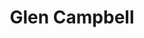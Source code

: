 ---
title: "Glen Campbell"
summary: "Glen Travis Campbell was an American country singer, guitarist, songwriter, and actor. He was best known for a series of hit songs in the 1960s and 1970s, and for hosting The Glen Campbell Goodtime Hour on CBS television from 1969 until 1972. He released 64 albums in a career that spanned five decades, selling over 45 million records worldwide, including twelve gold albums, four platinum albums, and one double-platinum album.
Born in Delight, Arkansas, Campbell began his professional career as a studio musician in Los Angeles, spending several years playing with the group of instrumentalists later known as \"The Wrecking Crew\". After becoming a solo artist, he placed a total of 80 different songs on either the Billboard Country Chart, Billboard Hot 100, or Adult Contemporary Chart, of which 29 made the top 10 and of which nine reached number one on at least one of those charts. Among Campbell's hits are \"Universal Soldier\", his first hit from 1965, along with \"Gentle on My Mind\" , \"By the Time I Get to Phoenix\" , \"Dreams of the Everyday Housewife\" , \"Wichita Lineman\" , \"Galveston\" , \"Rhinestone Cowboy\" , and \"Southern Nights\" .In 1967, Campbell won four Grammys in the country and pop categories. For \"Gentle on My Mind\", he received two awards in country and western; \"By the Time I Get to Phoenix\" did the same in pop. Three of his early hits later won Grammy Hall of Fame Awards , while Campbell himself won the Grammy Lifetime Achievement Award in 2012. He owned trophies for Male Vocalist of the Year from both the Country Music Association and the Academy of Country Music , and took the CMA's top award as 1968 Entertainer of the Year. Campbell played a supporting role in the film True Grit , which earned him a Golden Globe nomination for Most Promising Newcomer. He also sang the title song, which was nominated for an Academy Award."
slug: "glen-campbell"
image: "glen-campbell.jpg"
apple_music_artist_url: "None"
wikipedia_url: "https://en.wikipedia.org/wiki/Glen_Campbell"
---